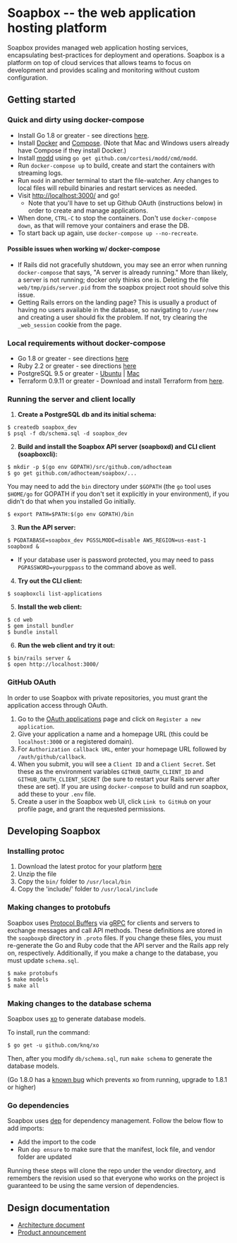 # Soapbox -- the web application hosting platform

Soapbox provides managed web application hosting services, encapsulating best-practices for deployment and operations. Soapbox is a platform on top of cloud services that allows teams to focus on development and provides scaling and monitoring without custom configuration.

## Getting started

### Quick and dirty using docker-compose

 - Install Go 1.8 or greater - see directions [here](https://golang.org/doc/install).
 - Install [Docker](https://docs.docker.com/engine/installation/) and [Compose](https://docs.docker.com/compose/install/). (Note that Mac and Windows users already have Compose if they install Docker.)
 - Install [modd](https://github.com/cortesi/modd) using `go get github.com/cortesi/modd/cmd/modd`.
 - Run `docker-compose up` to build, create and start the containers with streaming logs.
 - Run `modd` in another terminal to start the file-watcher. Any changes to local files will rebuild binaries and restart services as needed.
 - Visit [http://localhost:3000/](http://localhost:3000/) and go!
   - Note that you'll have to set up Github OAuth (instructions below) in order to create and manage applications.
 - When done, `CTRL-C` to stop the containers. Don't use `docker-compose down`, as that will remove your containers and erase the DB.
 - To start back up again, use `docker-compose up --no-recreate`.

#### Possible issues when working w/ docker-compose

 - If Rails did not gracefully shutdown, you may see an error when running `docker-compose` that says, "A server is already running."  More than likely, a server is not running; docker only thinks one is.  Deleting the file `web/tmp/pids/server.pid` from the soapbox project root should solve this issue.
 - Getting Rails errors on the landing page?  This is usually a product of having no users available in the database, so navigating to `/user/new` and creating a user should fix the problem.  If not, try clearing the `_web_session` cookie from the page.

### Local requirements without docker-compose

 - Go 1.8 or greater - see directions [here](https://golang.org/doc/install)
 - Ruby 2.2 or greater - see directions [here](https://www.ruby-lang.org/en/documentation/installation/)
 - PostgreSQL 9.5 or greater - [Ubuntu](https://www.digitalocean.com/community/tutorials/how-to-install-and-use-postgresql-on-ubuntu-16-04) | [Mac](https://solidfoundationwebdev.com/blog/posts/how-to-install-postgresql-using-brew-on-osx)
 - Terraform 0.9.11 or greater - Download and install Terraform from [here](https://www.terraform.io/downloads.html).

### Running the server and client locally

1. **Create a PostgreSQL db and its initial schema:**
``` shell
$ createdb soapbox_dev
$ psql -f db/schema.sql -d soapbox_dev
```

2. **Build and install the Soapbox API server (soapboxd) and CLI client (soapboxcli):**
``` shell
$ mkdir -p $(go env GOPATH)/src/github.com/adhocteam
$ go get github.com/adhocteam/soapbox/...
```

You may need to add the `bin` directory under `$GOPATH` (the `go` tool uses `$HOME/go` for GOPATH if you don't set it explicitly in your environment), if you didn't do that when you installed Go initially.

```shell
$ export PATH=$PATH:$(go env GOPATH)/bin
```

3. **Run the API server:**
``` shell
$ PGDATABASE=soapbox_dev PGSSLMODE=disable AWS_REGION=us-east-1 soapboxd &
```
* If your database user is password protected, you may need to pass `PGPASSWORD=yourpgpass` to the command above as well.

4. **Try out the CLI client:**
``` shell
$ soapboxcli list-applications
```

5. **Install the web client:**
``` shell
$ cd web
$ gem install bundler
$ bundle install
```

6. **Run the web client and try it out:**
``` shell
$ bin/rails server &
$ open http://localhost:3000/
```

### GitHub OAuth

In order to use Soapbox with private repositories, you must grant the
application access through OAuth.
1. Go to the [OAuth applications](https://github.com/settings/developers)
page and click on `Register a new application`.
2. Give your application a name and a homepage URL (this could be
`localhost:3000` or a registered domain).
3. For `Authorization callback URL`, enter your homepage URL followed by
`/auth/github/callback`.
4. When you submit, you will see a `Client ID` and a `Client Secret`.
Set these as the environment variables `GITHUB_OAUTH_CLIENT_ID` and
`GITHUB_OAUTH_CLIENT_SECRET` (be sure to restart your Rails server after
these are set).  If you are using `docker-compose` to build and run soapbox,
add these to your `.env` file.
5. Create a user in the Soapbox web UI, click `Link to GitHub` on your
profile page, and grant the requested permissions.

## Developing Soapbox

### Installing protoc
1. Download the latest protoc for your platform [here](https://github.com/google/protobuf/releases)
2. Unzip the file
3. Copy the `bin/` folder to `/usr/local/bin`
4. Copy the 'include/' folder to `/usr/local/include`

### Making changes to protobufs

Soapbox uses
[Protocol Buffers](https://developers.google.com/protocol-buffers/)
via [gRPC](https://grpc.io/) for clients and servers to exchange
messages and call API methods. These definitions are stored in the
`soapboxpb` directory in `.proto` files. If you change these files,
you must re-generate the Go and Ruby code that the API server and the
Rails app rely on, respectively. Additionally, if you make a change to
the database, you must update `schema.sql`.

``` shell
$ make protobufs
$ make models
$ make all
```

### Making changes to the database schema

Soapbox uses [xo](https://github.com/knq/xo) to generate database models.

To install, run the command:

``` shell
$ go get -u github.com/knq/xo
```

Then, after you modify `db/schema.sql`, run `make schema` to generate the
database models.

(Go 1.8.0 has a [known bug](https://github.com/knq/xo/issues/95) which prevents
xo from running, upgrade to 1.8.1 or higher)

### Go dependencies

Soapbox uses [dep](https://github.com/golang/dep) for dependency management. Follow the below flow to add imports:

- Add the import to the code
- Run `dep ensure` to make sure that the manifest, lock file, and vendor folder are updated

Running these steps will clone the repo under the vendor directory, and remembers the revision used so that everyone who works on the project is guaranteed to be using the same version of dependencies.

## Design documentation

 * [Architecture document](https://docs.google.com/document/d/1hArh6EGNfa23O1mPKVeq_OjfA4AiCBEvc-k07xsb4t4/edit#)
 * [Product announcement](https://docs.google.com/document/d/1njbQ0hTEHrA8kYHe-_N_0K-Z6lcyFU-taSI13bQPDPo/edit#heading=h.fcmb7lh1usjg)
